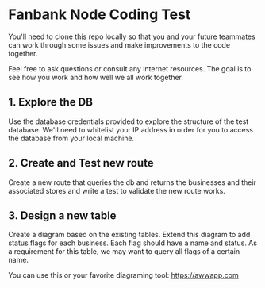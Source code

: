 # Fanbank Node Coding Test

You'll need to clone this repo locally so that you and your future teammates can work through some issues and make improvements to the code together.

Feel free to ask questions or consult any internet resources. The goal is to see how you work and how well we all work together.

## 1. Explore the DB

Use the database credentials provided to explore the structure of the test database. We'll need to whitelist your IP address in order for you to access the database from your local machine.

## 2. Create and Test new route

Create a new route that queries the db and returns the businesses and their associated stores and write a test to validate the new route works.

## 3. Design a new table

Create a diagram based on the existing tables. Extend this diagram to add status flags for each business. Each flag should have a name and status. As a requirement for this table, we may want to query all flags of a certain name.

You can use this or your favorite diagraming tool: https://awwapp.com
